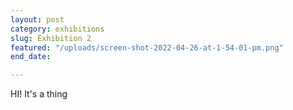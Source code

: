 ```yaml
---
layout: post
category: exhibitions
slug: Exhibition 2
featured: "/uploads/screen-shot-2022-04-26-at-1-54-01-pm.png"
end_date: 

---
```

HI! It's a thing